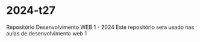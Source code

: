 # 2024-t27
Repositório Desenvolvimento WEB 1 - 2024
Este repositório sera usado nas aulas de desenvolvimento web 1
